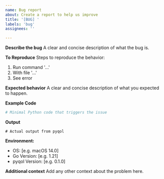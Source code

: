 ```yaml
---
name: Bug report
about: Create a report to help us improve
title: '[BUG] '
labels: 'bug'
assignees: ''

---
```


**Describe the bug**
A clear and concise description of what the bug is.

**To Reproduce**
Steps to reproduce the behavior:
1. Run command '...'
2. With file '...'
3. See error

**Expected behavior**
A clear and concise description of what you expected to happen.

**Example Code**
```python
# Minimal Python code that triggers the issue
```

**Output**
```
# Actual output from pyqol
```

**Environment:**
 - OS: [e.g. macOS 14.0]
 - Go Version: [e.g. 1.21]
 - pyqol Version: [e.g. 0.1.0]

**Additional context**
Add any other context about the problem here.